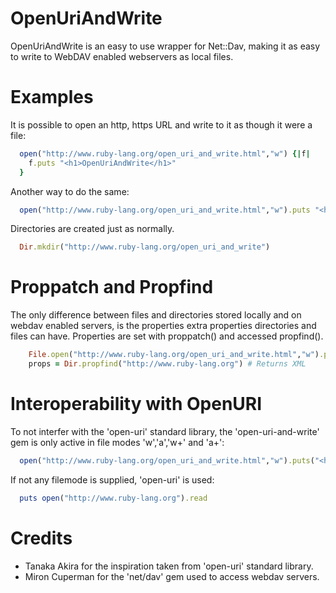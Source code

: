 OpenUriAndWrite
===============

OpenUriAndWrite is an easy to use wrapper for Net::Dav, making it as easy to write to WebDAV enabled webservers as local files.

# Examples

It is possible to open an http, https URL and write to it as though it were a file:

```ruby
  open("http://www.ruby-lang.org/open_uri_and_write.html","w") {|f|
    f.puts "<h1>OpenUriAndWrite</h1>"
  }
```

Another way to do the same:

```ruby
  open("http://www.ruby-lang.org/open_uri_and_write.html","w").puts "<h1>OpenUriAndWrite</h1>"
```


Directories are created just as normally.

```ruby
  Dir.mkdir("http://www.ruby-lang.org/open_uri_and_write")
```

# Proppatch and Propfind

The only difference between files and directories stored locally and on webdav enabled servers, is the properties extra properties directories and files can have. Properties are set with proppatch() and accessed propfind().

```ruby
    File.open("http://www.ruby-lang.org/open_uri_and_write.html","w").proppatch('<o:Author>Douglas Groncki</o:Author>')
    props = Dir.propfind("http://www.ruby-lang.org") # Returns XML
```

# Interoperability with OpenURI

To not interfer with the 'open-uri' standard library, the 'open-uri-and-write' gem is only active in file modes 'w','a','w+' and 'a+':

```ruby
  open("http://www.ruby-lang.org/open_uri_and_write.html","w").puts("<h1>HTML</h1>")
```

If not any filemode is supplied, 'open-uri' is used:

```ruby
  puts open("http://www.ruby-lang.org").read
```

# Credits

  * Tanaka Akira for the inspiration taken from 'open-uri' standard library.
  * Miron Cuperman for the 'net/dav' gem used to access webdav servers.

